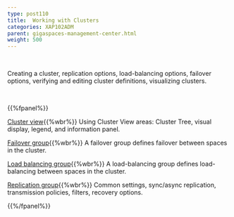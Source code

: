 ```yaml
---
type: post110
title:  Working with Clusters
categories: XAP102ADM
parent: gigaspaces-management-center.html
weight: 500
---
```


<br>

Creating a cluster, replication options, load-balancing options, failover options, verifying and editing cluster definitions, visualizing clusters.


<br>

{{%fpanel%}}

[Cluster view](./cluster-view---gigaspaces-browser.html){{%wbr%}}
Using Cluster View areas: Cluster Tree, visual display, legend, and information panel.

[Failover group](./failover-group---gigaspaces-browser.html){{%wbr%}}
A failover group defines failover between spaces in the cluster.

[Load balancing group](./load-balancing-group---gigaspaces-browser.html){{%wbr%}}
A load-balancing group defines load-balancing between spaces in the cluster.

[Replication group](./replication-group---gigaspaces-browser.html){{%wbr%}}
Common settings, sync/async replication, transmission policies, filters, recovery options.


{{%/fpanel%}}



